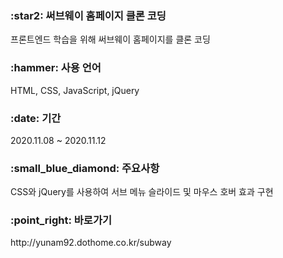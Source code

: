 <h3>:star2: 써브웨이 홈페이지 클론 코딩</h3>
프론트엔드 학습을 위해 써브웨이 홈페이지를 클론 코딩

<h3>:hammer: 사용 언어</h3>
HTML, CSS, JavaScript, jQuery

<h3>:date: 기간</h3>
2020.11.08 ~ 2020.11.12

<h3>:small_blue_diamond: 주요사항</h3>
CSS와 jQuery를 사용하여 서브 메뉴 슬라이드 및 마우스 호버 효과 구현

<h3>:point_right: 바로가기</h3>
http://yunam92.dothome.co.kr/subway
